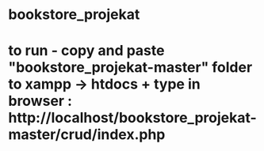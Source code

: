 # bookstore_projekat
# to run - copy and paste "bookstore_projekat-master" folder to xampp -> htdocs + type in browser : http://localhost/bookstore_projekat-master/crud/index.php
